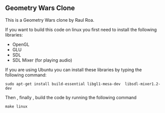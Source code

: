 ## Geometry Wars Clone

This is a Geometry Wars clone by Raul Roa.

If you want to build this code on linux you first need to install the following libraries:
* OpenGL
* GLU
* SDL
* SDL Mixer (for playing audio)

If you are using Ubuntu you can install these libraries by typing the following command:
```
sudo apt-get install build-essential libgl1-mesa-dev  libsdl-mixer1.2-dev

```

Then , finally , build the code by running the following command
```
make linux
```
